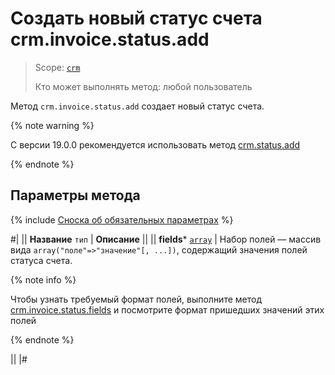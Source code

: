 # Создать новый статус счета crm.invoice.status.add

> Scope: [`crm`](../../../scopes/permissions.md)
>
> Кто может выполнять метод: любой пользователь

Метод `crm.invoice.status.add` создает новый статус счета.

{% note warning %}

С версии 19.0.0 рекомендуется использовать метод [crm.status.add](../../../crm/status/crm-status-add.md)

{% endnote %}

## Параметры метода

{% include [Сноска об обязательных параметрах](../../../../_includes/required.md) %}

#|
|| **Название**
`тип` | **Описание** ||
|| **fields***
[`array`](../../data-types.md) | Набор полей — массив вида `array("поле"=>"значение"[, ...])`, содержащий значения полей статуса счета. 

{% note info %}

Чтобы узнать требуемый формат полей, выполните метод [crm.invoice.status.fields](./crm-invoice-status-fields.md) и посмотрите формат пришедших значений этих полей 

{% endnote %}

||
|#
